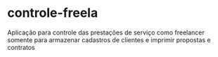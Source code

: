 # controle-freela
Aplicação para controle das prestações de serviço como freelancer somente para armazenar cadastros de clientes e imprimir propostas e contratos

